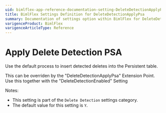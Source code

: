 ```yaml
---
uid: bimlflex-app-reference-documentation-setting-DeleteDetectionApplyPsa
title: BimlFlex Settings Definition for DeleteDetectionApplyPsa
summary: Documentation of settings option within BimlFlex for DeleteDetectionApplyPsa
varigenceProduct: BimlFlex
varigenceArticleType: Reference
---
```


# Apply Delete Detection PSA

Use the default process to insert detected deletes into the Persistent table.

This can be overriden by the "DeleteDetectionApplyPsa" Extension Point. Use this together with the "DeleteDetectionEnabled" Setting

Notes:
* This setting is part of the `Delete Detection` settings category.
* The default value for this setting is `Y`.